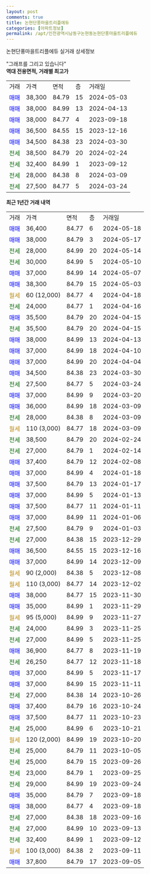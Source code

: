 ```yaml
---
layout: post
comments: true
title: 논현단풍마을트리플에듀
categories: [아파트정보]
permalink: /apt/인천광역시남동구논현동논현단풍마을트리플에듀
---
```


논현단풍마을트리플에듀 실거래 상세정보

<script type="text/javascript">
  google.charts.load('current', {'packages':['line', 'corechart']});
  google.charts.setOnLoadCallback(drawChart);

  function drawChart() {
    var data = new google.visualization.DataTable();
    data.addColumn('date', '거래일');
    data.addColumn('number', "매매");
    data.addColumn('number', "전세");
    data.addColumn('number', "전매");

    data.addRows([[new Date(Date.parse("2024-05-18")), 36400, null, null], [new Date(Date.parse("2024-05-17")), 38000, null, null], [new Date(Date.parse("2024-05-14")), null, 28000, null], [new Date(Date.parse("2024-05-10")), null, 30000, null], [new Date(Date.parse("2024-05-07")), 37000, null, null], [new Date(Date.parse("2024-05-03")), 38300, null, null], [new Date(Date.parse("2024-04-18")), null, null, null], [new Date(Date.parse("2024-04-16")), null, 24000, null], [new Date(Date.parse("2024-04-15")), 35500, null, null], [new Date(Date.parse("2024-04-15")), null, 35500, null], [new Date(Date.parse("2024-04-13")), 38000, null, null], [new Date(Date.parse("2024-04-10")), 37000, null, null], [new Date(Date.parse("2024-04-04")), 37000, null, null], [new Date(Date.parse("2024-03-30")), 34500, null, null], [new Date(Date.parse("2024-03-24")), null, 27500, null], [new Date(Date.parse("2024-03-20")), 37000, null, null], [new Date(Date.parse("2024-03-09")), 36000, null, null], [new Date(Date.parse("2024-03-09")), null, 28000, null], [new Date(Date.parse("2024-03-09")), null, null, null], [new Date(Date.parse("2024-02-24")), null, 38500, null], [new Date(Date.parse("2024-02-14")), null, 27000, null], [new Date(Date.parse("2024-02-08")), 37400, null, null], [new Date(Date.parse("2024-01-18")), 37000, null, null], [new Date(Date.parse("2024-01-17")), 37500, null, null], [new Date(Date.parse("2024-01-13")), 37000, null, null], [new Date(Date.parse("2024-01-11")), 37500, null, null], [new Date(Date.parse("2024-01-06")), 37000, null, null], [new Date(Date.parse("2024-01-03")), null, 27500, null], [new Date(Date.parse("2023-12-29")), null, 27000, null], [new Date(Date.parse("2023-12-16")), 36500, null, null], [new Date(Date.parse("2023-12-09")), 37000, null, null], [new Date(Date.parse("2023-12-08")), null, null, null], [new Date(Date.parse("2023-12-02")), null, null, null], [new Date(Date.parse("2023-11-30")), 38000, null, null], [new Date(Date.parse("2023-11-29")), 35000, null, null], [new Date(Date.parse("2023-11-27")), null, null, null], [new Date(Date.parse("2023-11-25")), null, 24000, null], [new Date(Date.parse("2023-11-25")), null, 27000, null], [new Date(Date.parse("2023-11-19")), 36900, null, null], [new Date(Date.parse("2023-11-18")), null, 26250, null], [new Date(Date.parse("2023-11-17")), 37000, null, null], [new Date(Date.parse("2023-11-11")), 37000, null, null], [new Date(Date.parse("2023-10-26")), null, 27000, null], [new Date(Date.parse("2023-10-24")), 37400, null, null], [new Date(Date.parse("2023-10-23")), 37500, null, null], [new Date(Date.parse("2023-10-21")), null, 25000, null], [new Date(Date.parse("2023-10-20")), null, null, null], [new Date(Date.parse("2023-10-05")), null, 25000, null], [new Date(Date.parse("2023-09-26")), null, 25000, null], [new Date(Date.parse("2023-09-25")), null, 23000, null], [new Date(Date.parse("2023-09-24")), null, 29000, null], [new Date(Date.parse("2023-09-18")), 35000, null, null], [new Date(Date.parse("2023-09-18")), 38000, null, null], [new Date(Date.parse("2023-09-16")), null, 27000, null], [new Date(Date.parse("2023-09-13")), null, 27000, null], [new Date(Date.parse("2023-09-12")), null, 32400, null], [new Date(Date.parse("2023-09-11")), null, null, null], [new Date(Date.parse("2023-09-05")), 37800, null, null]]);

    var options = {
      hAxis: {
        format: 'yyyy/MM/dd'
      },    
      lineWidth: 0,
      pointsVisible: true,    
      title: '최근 1년간 유형별 실거래가 분포',
      legend: { position: 'bottom' }
    };

    var formatter = new google.visualization.NumberFormat({pattern:'###,###'} );
    formatter.format(data, 1);
    formatter.format(data, 2);
    
    setTimeout(function() {
        var chart = new google.visualization.LineChart(document.getElementById('columnchart_material'));
        chart.draw(data, (options));
        document.getElementById('loading').style.display = 'none';
    }, 200);
  }
</script>


<div id="loading" style="z-index:20; display: block; margin-left: 0px">"그래프를 그리고 있습니다"</div>
<div id="columnchart_material" style="width: 95%; margin-left: 0px; display: block"></div>
<!-- contents start -->
<b>역대 전용면적, 거래별 최고가</b>
<table class="sortable">
    <tr>
      <td>거래</td>
      <td>가격</td>
      <td>면적</td>
      <td>층</td>
      <td>거래일</td>
    </tr>
        <tr>
          <td><a style="color: blue">매매</a></td>
          <td>38,300</td>
          <td>84.79</td>
          <td>15</td>
          <td>2024-05-03</td>
        </tr>            <tr>
          <td><a style="color: blue">매매</a></td>
          <td>38,000</td>
          <td>84.99</td>
          <td>13</td>
          <td>2024-04-13</td>
        </tr>            <tr>
          <td><a style="color: blue">매매</a></td>
          <td>38,000</td>
          <td>84.77</td>
          <td>4</td>
          <td>2023-09-18</td>
        </tr>            <tr>
          <td><a style="color: blue">매매</a></td>
          <td>36,500</td>
          <td>84.55</td>
          <td>15</td>
          <td>2023-12-16</td>
        </tr>            <tr>
          <td><a style="color: blue">매매</a></td>
          <td>34,500</td>
          <td>84.38</td>
          <td>23</td>
          <td>2024-03-30</td>
        </tr>        
        <tr>
              <td><a style="color: darkgreen">전세</a></td>
              <td>38,500</td>
              <td>84.79</td>
              <td>20</td>
              <td>2024-02-24</td>
            </tr>            <tr>
              <td><a style="color: darkgreen">전세</a></td>
              <td>32,400</td>
              <td>84.99</td>
              <td>1</td>
              <td>2023-09-12</td>
            </tr>            <tr>
              <td><a style="color: darkgreen">전세</a></td>
              <td>28,000</td>
              <td>84.38</td>
              <td>8</td>
              <td>2024-03-09</td>
            </tr>            <tr>
              <td><a style="color: darkgreen">전세</a></td>
              <td>27,500</td>
              <td>84.77</td>
              <td>5</td>
              <td>2024-03-24</td>
            </tr>        
    
</table>

<b>최근 1년간 거래 내역</b>

<table class="sortable">
    <tr>
      <td>거래</td>
      <td>가격</td>
      <td>면적</td>
      <td>층</td>
      <td>거래일</td>
    </tr>
    <tr>
      <td><a style="color: blue">매매</a></td>
      <td>36,400</td>
      <td>84.77</td>
      <td>6</td>
      <td>2024-05-18</td>
    </tr>          <tr>
      <td><a style="color: blue">매매</a></td>
      <td>38,000</td>
      <td>84.79</td>
      <td>3</td>
      <td>2024-05-17</td>
    </tr>          <tr>
      <td><a style="color: darkgreen">전세</a></td>
      <td>28,000</td>
      <td>84.99</td>
      <td>20</td>
      <td>2024-05-14</td>
    </tr>          <tr>
      <td><a style="color: darkgreen">전세</a></td>
      <td>30,000</td>
      <td>84.99</td>
      <td>5</td>
      <td>2024-05-10</td>
    </tr>          <tr>
      <td><a style="color: blue">매매</a></td>
      <td>37,000</td>
      <td>84.99</td>
      <td>14</td>
      <td>2024-05-07</td>
    </tr>          <tr>
      <td><a style="color: blue">매매</a></td>
      <td>38,300</td>
      <td>84.79</td>
      <td>15</td>
      <td>2024-05-03</td>
    </tr>          <tr>
      <td><a style="color: darkgoldenrod">월세</a></td>
      <td>60 (12,000)</td>
      <td>84.77</td>
      <td>4</td>
      <td>2024-04-18</td>
    </tr>          <tr>
      <td><a style="color: darkgreen">전세</a></td>
      <td>24,000</td>
      <td>84.77</td>
      <td>1</td>
      <td>2024-04-16</td>
    </tr>          <tr>
      <td><a style="color: blue">매매</a></td>
      <td>35,500</td>
      <td>84.79</td>
      <td>20</td>
      <td>2024-04-15</td>
    </tr>          <tr>
      <td><a style="color: darkgreen">전세</a></td>
      <td>35,500</td>
      <td>84.79</td>
      <td>20</td>
      <td>2024-04-15</td>
    </tr>          <tr>
      <td><a style="color: blue">매매</a></td>
      <td>38,000</td>
      <td>84.99</td>
      <td>13</td>
      <td>2024-04-13</td>
    </tr>          <tr>
      <td><a style="color: blue">매매</a></td>
      <td>37,000</td>
      <td>84.99</td>
      <td>18</td>
      <td>2024-04-10</td>
    </tr>          <tr>
      <td><a style="color: blue">매매</a></td>
      <td>37,000</td>
      <td>84.99</td>
      <td>20</td>
      <td>2024-04-04</td>
    </tr>          <tr>
      <td><a style="color: blue">매매</a></td>
      <td>34,500</td>
      <td>84.38</td>
      <td>23</td>
      <td>2024-03-30</td>
    </tr>          <tr>
      <td><a style="color: darkgreen">전세</a></td>
      <td>27,500</td>
      <td>84.77</td>
      <td>5</td>
      <td>2024-03-24</td>
    </tr>          <tr>
      <td><a style="color: blue">매매</a></td>
      <td>37,000</td>
      <td>84.99</td>
      <td>9</td>
      <td>2024-03-20</td>
    </tr>          <tr>
      <td><a style="color: blue">매매</a></td>
      <td>36,000</td>
      <td>84.99</td>
      <td>18</td>
      <td>2024-03-09</td>
    </tr>          <tr>
      <td><a style="color: darkgreen">전세</a></td>
      <td>28,000</td>
      <td>84.38</td>
      <td>8</td>
      <td>2024-03-09</td>
    </tr>          <tr>
      <td><a style="color: darkgoldenrod">월세</a></td>
      <td>110 (3,000)</td>
      <td>84.77</td>
      <td>18</td>
      <td>2024-03-09</td>
    </tr>          <tr>
      <td><a style="color: darkgreen">전세</a></td>
      <td>38,500</td>
      <td>84.79</td>
      <td>20</td>
      <td>2024-02-24</td>
    </tr>          <tr>
      <td><a style="color: darkgreen">전세</a></td>
      <td>27,000</td>
      <td>84.79</td>
      <td>1</td>
      <td>2024-02-14</td>
    </tr>          <tr>
      <td><a style="color: blue">매매</a></td>
      <td>37,400</td>
      <td>84.79</td>
      <td>12</td>
      <td>2024-02-08</td>
    </tr>          <tr>
      <td><a style="color: blue">매매</a></td>
      <td>37,000</td>
      <td>84.99</td>
      <td>4</td>
      <td>2024-01-18</td>
    </tr>          <tr>
      <td><a style="color: blue">매매</a></td>
      <td>37,500</td>
      <td>84.79</td>
      <td>13</td>
      <td>2024-01-17</td>
    </tr>          <tr>
      <td><a style="color: blue">매매</a></td>
      <td>37,000</td>
      <td>84.99</td>
      <td>5</td>
      <td>2024-01-13</td>
    </tr>          <tr>
      <td><a style="color: blue">매매</a></td>
      <td>37,500</td>
      <td>84.77</td>
      <td>11</td>
      <td>2024-01-11</td>
    </tr>          <tr>
      <td><a style="color: blue">매매</a></td>
      <td>37,000</td>
      <td>84.99</td>
      <td>11</td>
      <td>2024-01-06</td>
    </tr>          <tr>
      <td><a style="color: darkgreen">전세</a></td>
      <td>27,500</td>
      <td>84.79</td>
      <td>9</td>
      <td>2024-01-03</td>
    </tr>          <tr>
      <td><a style="color: darkgreen">전세</a></td>
      <td>27,000</td>
      <td>84.38</td>
      <td>15</td>
      <td>2023-12-29</td>
    </tr>          <tr>
      <td><a style="color: blue">매매</a></td>
      <td>36,500</td>
      <td>84.55</td>
      <td>15</td>
      <td>2023-12-16</td>
    </tr>          <tr>
      <td><a style="color: blue">매매</a></td>
      <td>37,000</td>
      <td>84.99</td>
      <td>14</td>
      <td>2023-12-09</td>
    </tr>          <tr>
      <td><a style="color: darkgoldenrod">월세</a></td>
      <td>90 (2,000)</td>
      <td>84.38</td>
      <td>5</td>
      <td>2023-12-08</td>
    </tr>          <tr>
      <td><a style="color: darkgoldenrod">월세</a></td>
      <td>110 (3,000)</td>
      <td>84.77</td>
      <td>14</td>
      <td>2023-12-02</td>
    </tr>          <tr>
      <td><a style="color: blue">매매</a></td>
      <td>38,000</td>
      <td>84.77</td>
      <td>15</td>
      <td>2023-11-30</td>
    </tr>          <tr>
      <td><a style="color: blue">매매</a></td>
      <td>35,000</td>
      <td>84.99</td>
      <td>1</td>
      <td>2023-11-29</td>
    </tr>          <tr>
      <td><a style="color: darkgoldenrod">월세</a></td>
      <td>95 (5,000)</td>
      <td>84.99</td>
      <td>9</td>
      <td>2023-11-27</td>
    </tr>          <tr>
      <td><a style="color: darkgreen">전세</a></td>
      <td>24,000</td>
      <td>84.99</td>
      <td>3</td>
      <td>2023-11-25</td>
    </tr>          <tr>
      <td><a style="color: darkgreen">전세</a></td>
      <td>27,000</td>
      <td>84.99</td>
      <td>5</td>
      <td>2023-11-25</td>
    </tr>          <tr>
      <td><a style="color: blue">매매</a></td>
      <td>36,900</td>
      <td>84.77</td>
      <td>8</td>
      <td>2023-11-19</td>
    </tr>          <tr>
      <td><a style="color: darkgreen">전세</a></td>
      <td>26,250</td>
      <td>84.77</td>
      <td>12</td>
      <td>2023-11-18</td>
    </tr>          <tr>
      <td><a style="color: blue">매매</a></td>
      <td>37,000</td>
      <td>84.99</td>
      <td>5</td>
      <td>2023-11-17</td>
    </tr>          <tr>
      <td><a style="color: blue">매매</a></td>
      <td>37,000</td>
      <td>84.99</td>
      <td>15</td>
      <td>2023-11-11</td>
    </tr>          <tr>
      <td><a style="color: darkgreen">전세</a></td>
      <td>27,000</td>
      <td>84.38</td>
      <td>14</td>
      <td>2023-10-26</td>
    </tr>          <tr>
      <td><a style="color: blue">매매</a></td>
      <td>37,400</td>
      <td>84.79</td>
      <td>16</td>
      <td>2023-10-24</td>
    </tr>          <tr>
      <td><a style="color: blue">매매</a></td>
      <td>37,500</td>
      <td>84.77</td>
      <td>11</td>
      <td>2023-10-23</td>
    </tr>          <tr>
      <td><a style="color: darkgreen">전세</a></td>
      <td>25,000</td>
      <td>84.99</td>
      <td>6</td>
      <td>2023-10-21</td>
    </tr>          <tr>
      <td><a style="color: darkgoldenrod">월세</a></td>
      <td>120 (2,000)</td>
      <td>84.99</td>
      <td>19</td>
      <td>2023-10-20</td>
    </tr>          <tr>
      <td><a style="color: darkgreen">전세</a></td>
      <td>25,000</td>
      <td>84.79</td>
      <td>11</td>
      <td>2023-10-05</td>
    </tr>          <tr>
      <td><a style="color: darkgreen">전세</a></td>
      <td>25,000</td>
      <td>84.79</td>
      <td>15</td>
      <td>2023-09-26</td>
    </tr>          <tr>
      <td><a style="color: darkgreen">전세</a></td>
      <td>23,000</td>
      <td>84.79</td>
      <td>1</td>
      <td>2023-09-25</td>
    </tr>          <tr>
      <td><a style="color: darkgreen">전세</a></td>
      <td>29,000</td>
      <td>84.99</td>
      <td>19</td>
      <td>2023-09-24</td>
    </tr>          <tr>
      <td><a style="color: blue">매매</a></td>
      <td>35,000</td>
      <td>84.79</td>
      <td>7</td>
      <td>2023-09-18</td>
    </tr>          <tr>
      <td><a style="color: blue">매매</a></td>
      <td>38,000</td>
      <td>84.77</td>
      <td>4</td>
      <td>2023-09-18</td>
    </tr>          <tr>
      <td><a style="color: darkgreen">전세</a></td>
      <td>27,000</td>
      <td>84.38</td>
      <td>18</td>
      <td>2023-09-16</td>
    </tr>          <tr>
      <td><a style="color: darkgreen">전세</a></td>
      <td>27,000</td>
      <td>84.99</td>
      <td>10</td>
      <td>2023-09-13</td>
    </tr>          <tr>
      <td><a style="color: darkgreen">전세</a></td>
      <td>32,400</td>
      <td>84.99</td>
      <td>1</td>
      <td>2023-09-12</td>
    </tr>          <tr>
      <td><a style="color: darkgoldenrod">월세</a></td>
      <td>100 (3,000)</td>
      <td>84.38</td>
      <td>2</td>
      <td>2023-09-11</td>
    </tr>          <tr>
      <td><a style="color: blue">매매</a></td>
      <td>37,800</td>
      <td>84.79</td>
      <td>17</td>
      <td>2023-09-05</td>
    </tr>      </table>
<!-- contents end -->    

